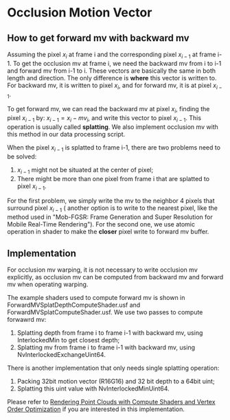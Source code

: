# Occlusion Motion Vector

## How to get forward mv with backward mv
Assuming the pixel $x_{i}$ at frame i and the corresponding pixel $x_{i-1}$ at frame i-1. To get the occlusion mv at frame i, we need the backward mv from i to i-1 and forward mv from i-1 to i. These vectors are basically the same in both length and direction. The only difference is **where** this vector is written to. For backward mv, it is written to pixel $x_{i}$, and for forward mv, it is at pixel $x_{i-1}$.

To get forward mv, we can read the backward mv at pixel $x_{i}$, finding the pixel $x_{i-1}$ by: $x_{i-1} = x_{i} - {mv}_i$, and write this vector to pixel $x_{i-1}$. This operation is usually called **splatting**. We also implement occlusion mv with this method in our data processing script. 

When the pixel $x_{i-1}$ is splatted to frame i-1, there are two problems need to be solved:
1. $x_{i-1}$ might not be situated at the center of pixel; 
2. There might be more than one pixel from frame i that are splatted to pixel $x_{i-1}$.  

For the first problem, we simply write the mv to the neighbor 4 pixels that surround pixel $x_{i-1}$ ( another option is to write to the nearest pixel, like the method used in "Mob-FGSR: Frame Generation and Super Resolution for Mobile
Real-Time Rendering"). For the second one, we use atomic operation in shader to make the **closer** pixel write to forward mv buffer.

## Implementation
For occlusion mv warping, it is not necessary to write occlusion mv explicitly, as occlusion mv can be computed from backward mv and forward mv when operating warping. 

The example shaders used to compute forward mv is shown in ForwardMVSplatDepthComputeShader.usf and ForwardMVSplatComputeShader.usf. 
We use two passes to compute forwawrd mv:
1. Splatting depth from frame i to frame i-1 with backward mv, using InterlockedMin to get closest depth;
2. Splatting mv from frame i to frame i-1 with backward mv, using NvInterlockedExchangeUint64.

There is another implementation that only needs single splatting operation:
1. Packing 32bit motion vector (R16G16) and 32 bit depth to a 64bit uint;
2. Splatting this uint value with NvInterlockedMinUint64.

Please refer to [Rendering Point Clouds with Compute Shaders and
Vertex Order Optimization](https://arxiv.org/abs/2104.07526) if you are interested in this implementation.


